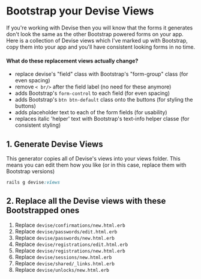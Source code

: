 # Bootstrap your Devise Views
If you're working with Devise then you will know that the forms it generates don't look the same as the other Bootstrap powered forms on your app. Here is a collection of Devise views which I've marked up with Bootstrap, copy them into your app and you'll have consistent looking forms in no time.

#### What do these replacement views actually change?
* replace devise's "field" class with Bootstrap's "form-group" class (for even spacing)
* remove `< br/>` after the field label (no need for these anymore)
* adds Bootstrap's `form-control` to each field (for even spacing)
* adds Bootstrap's `btn btn-default` class onto the buttons (for styling the buttons)
* adds placeholder text to each of the form fields (for usability)
* replaces italic 'helper' text with Bootstrap's text-info helper classe (for consistent styling)

## 1. Generate Devise Views
This generator copies all of Devise's views into your views folder. This means you can edit them how you like (or in this case, replace them with Bootstrap versions)

```ruby
rails g devise:views
```

## 2. Replace all the Devise views with these Bootstrapped ones
1. Replace `devise/confirmations/new.html.erb`
1. Replace `devise/passwords/edit.html.erb`
1. Replace `devise/passwords/new.html.erb`
1. Replace `devise/registrations/edit.html.erb`
1. Replace `devise/registrations/new.html.erb`
1. Replace `devise/sessions/new.html.erb`
1. Replace `devise/shared/_links.html.erb`
1. Replace `devise/unlocks/new.html.erb`

